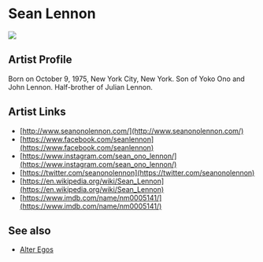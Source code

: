 # Sean Lennon

![](../../asssets/artists/Sean_Lennon.png)

## Artist Profile

Born on October 9, 1975, New York City, New York. Son of Yoko Ono and John Lennon. Half-brother of Julian Lennon. 

## Artist Links

- [http://www.seanonolennon.com/](http://www.seanonolennon.com/)
- [https://www.facebook.com/seanlennon](https://www.facebook.com/seanlennon)
- [https://www.instagram.com/sean_ono_lennon/](https://www.instagram.com/sean_ono_lennon/)
- [https://twitter.com/seanonolennon](https://twitter.com/seanonolennon)
- [https://en.wikipedia.org/wiki/Sean_Lennon](https://en.wikipedia.org/wiki/Sean_Lennon)
- [https://www.imdb.com/name/nm0005141/](https://www.imdb.com/name/nm0005141/)


## See also

- [Alter Egos](Sean_Lennon-Alter_Egos.md)
